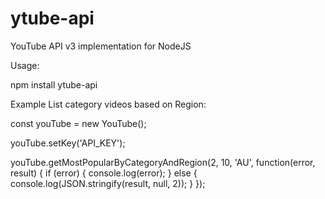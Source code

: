 # ytube-api
YouTube API v3 implementation for NodeJS

Usage: 

npm install ytube-api

Example List category videos based on Region:

const youTube = new YouTube();

youTube.setKey('API_KEY');

youTube.getMostPopularByCategoryAndRegion(2, 10, 'AU', function(error, result) {
    if (error) {
        console.log(error);
    } else {
        console.log(JSON.stringify(result, null, 2));
    }
});